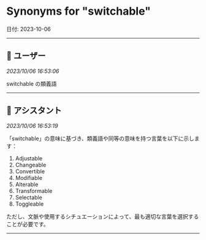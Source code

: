 # Synonyms for "switchable"

日付: 2023-10-06

---

## 👤 ユーザー
*2023/10/06 16:53:06*

switchable の類義語

---

## 🤖 アシスタント
*2023/10/06 16:53:19*

「switchable」の意味に基づき、類義語や同等の意味を持つ言葉を以下に示します：

1. Adjustable
2. Changeable
3. Convertible
4. Modifiable
5. Alterable
6. Transformable
7. Selectable
8. Toggleable

ただし、文脈や使用するシチュエーションによって、最も適切な言葉を選択することが必要です。

---
